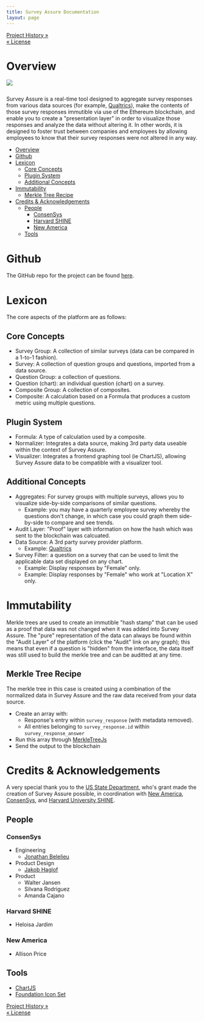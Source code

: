 ```yaml
---
title: Survey Assure Documentation
layout: page
---
```


<div class="navFlow">
  <div class="next"><a href="002-project_history.html">Project History &raquo;</a></div>
  <div class="previous"><a href="999-license.html">&laquo; License</a></div>
</div>

# Overview 

<img src="https://newamericafoundation.github.io/assets/images/survey_assure_01.png" style="margin-bottom:12px;max-width:100%;height:auto;" />

Survey Assure is a real-time tool designed to aggregate survey responses from various data sources (for example, [Qualtrics](https://www.qualtrics.com/)), make the contents of those survey responses immutible via use of the Ethereum blockchain, and enable you to create a "presentation layer" in order to visualize those responses and analyze the data without altering it. In other words, it is designed to foster trust between companies and employees by allowing employees to know that their survey responses were not altered in any way.

- [Overview](#overview)
- [Github](#github)
- [Lexicon](#lexicon)
  - [Core Concepts](#core-concepts)
  - [Plugin System](#plugin-system)
  - [Additional Concepts](#additional-concepts)
- [Immutability](#immutability)
  - [Merkle Tree Recipe](#merkle-tree-recipe)
- [Credits & Acknowledgements](#credits--acknowledgements)
  - [People](#people)
    - [ConsenSys](#consensys)
    - [Harvard SHINE](#harvard-shine)
    - [New America](#new-america)
  - [Tools](#tools)

# Github

The GitHub repo for the project can be found <a href="https://github.com/newamericafoundation/digi_survey_assure" target="_blank">here</a>.

# Lexicon

The core aspects of the platform are as follows:

## Core Concepts 

- Survey Group: A collection of similar surveys (data can be compared in a 1-to-1 fashion).
- Survey: A collection of question groups and questions, imported from a data source.
- Question Group: a collection of questions.
- Question (chart): an individual question (chart) on a survey.
- Composite Group: A collection of composites.
- Composite: A calculation based on a Formula that produces a custom metric using multiple questions.

## Plugin System

- Formula: A type of calculation used by a composite.
- Normalizer: Integrates a data source, making 3rd party data useable within the context of Survey Assure.
- Visualizer: Integrates a frontend graphing tool (ie ChartJS), allowing Survey Assure data to be compatible with a visualizer tool.

## Additional Concepts

- Aggregates: For survey groups with multiple surveys, allows you to visualize side-by-side comparisons of similar questions.
  - Example: you may have a quarterly employee survey whereby the questions don't change, in which case you could graph them side-by-side to compare and see trends.
- Audit Layer: "Proof" layer with information on how the hash which was sent to the blockchain was calcuated.
- Data Source: A 3rd party survey provider platform.
  - Example: [Qualtrics](https://www.qualtrics.com/)
- Survey Filter: a question on a survey that can be used to limit the applicable data set displayed on any chart.
  - Example: Display responses by "Female" only.
  - Example: Display responses by "Female" who work at "Location X" only.

# Immutability

Merkle trees are used to create an immutible "hash stamp" that can be used as a proof that data was not changed when it was added into Survey Assure. The "pure" representation of the data can always be found within the "Audit Layer" of the platform (click the "Audit" link on any graph); this means that even if a question is "hidden" from the interface, the data itself was still used to build the merkle tree and can be auditted at any time.

## Merkle Tree Recipe

The merkle tree in this case is created using a combination of the normalized data in Survey Assure and the raw data received from your data source.

- Create an array with:
  - Response's entry within `survey_response` (with metadata removed).
  - All entries belonging to `survey_response.id` within `survey_response_answer`
- Run this array through [MerkleTreeJs](https://www.npmjs.com/package/merkletreejs)
- Send the output to the blockchain


# Credits & Acknowledgements

A very special thank you to the [US State Department](https://www.state.gov/), who's grant made the creation of Survey Assure possible, in coordination with [New America](https://www.newamerica.org/), [ConsenSys](https://consensys.net/), and [Harvard University SHINE](https://sites.sph.harvard.edu/shine/).

## People

### ConsenSys
- Engineering
  - <a href="https://github.com/jbelelieu" target="_blank">Jonathan Belelieu</a>
- Product Design
  - <a href="http://jakobhaglof.com/" target="_blank">Jakob Haglof</a>
- Product
  - Walter Jansen
  - Silvana Rodriguez
  - Amanda Cajano

### Harvard SHINE
- Heloisa Jardim
  
### New America
- Allison Price

## Tools

- [ChartJS](https://www.chartjs.org/) 
- [Foundation Icon Set](https://zurb.com/playground/foundation-icon-fonts-3)

<div class="navFlow navBottom">
  <div class="next"><a href="002-project_history.html">Project History &raquo;</a></div>
  <div class="previous"><a href="999-license.html">&laquo; License</a></div>
</div>